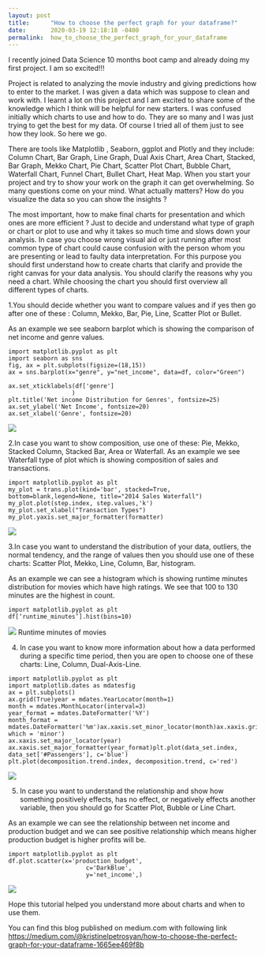 ```yaml
---
layout: post
title:      "How to choose the perfect graph for your dataframe?"
date:       2020-03-19 12:18:18 -0400
permalink:  how_to_choose_the_perfect_graph_for_your_dataframe
---
```


I recently joined Data Science 10 months boot camp and already doing my first project. I am so excited!!!

Project is related to analyzing the movie industry and giving predictions how to enter to the market. I was given a data which was suppose to clean and work with. I learnt a lot on this project and I am excited to share some of the knowledge which I think will be helpful for new starters. I was confused initially which charts to use and how to do. They are so many and I was just trying to get the best for my data. Of course I tried all of them just to see how they look. So here we go.

There are tools like Matplotlib , Seaborn, ggplot and Plotly and they include: Column Chart, Bar Graph, Line Graph, Dual Axis Chart, Area Chart, Stacked, Bar Graph, Mekko Chart, Pie Chart, Scatter Plot Chart, Bubble Chart, Waterfall Chart, Funnel Chart, Bullet Chart, Heat Map.
When you start your project and try to show your work on the graph it can get overwhelming. So many questions come on your mind. What actually matters? How do you visualize the data so you can show the insights ?

The most important, how to make final charts for presentation and which ones are more efficient ?
Just to decide and understand what type of graph or chart or plot to use and why it takes so much time and slows down your analysis. In case you choose wrong visual aid or just running after most common type of chart could cause confusion with the person whom you are presenting or lead to faulty data interpretation. For this purpose you should first understand how to create charts that clarify and provide the right canvas for your data analysis. You should clarify the reasons why you need a chart. While choosing the chart you should first overview all different types of charts.

1.You should decide whether you want to compare values and if yes then go after one of these : Column, Mekko, Bar, Pie, Line, Scatter Plot or Bullet.

As an example we see seaborn barplot which is showing the comparison of net income and genre values.
```
import matplotlib.pyplot as plt
import seaborn as sns
fig, ax = plt.subplots(figsize=(18,15))
ax = sns.barplot(x="genre", y="net_income", data=df, color="Green")

ax.set_xticklabels(df['genre']
                  )
plt.title('Net income Distribution for Genres', fontsize=25)
ax.set_ylabel('Net Income', fontsize=20)
ax.set_xlabel('Genre', fontsize=20)
```

![](https://miro.medium.com/max/2114/1*HehpD89aBJK19hZey1Vt6w.png)

2.In case you want to show composition, use one of these: Pie, Mekko, Stacked Column, Stacked Bar, Area or Waterfall.
As an example we see Waterfall type of plot which is showing composition of sales and transactions.
```
import matplotlib.pyplot as plt
my_plot = trans.plot(kind='bar', stacked=True, bottom=blank,legend=None, title="2014 Sales Waterfall")
my_plot.plot(step.index, step.values,'k')
my_plot.set_xlabel("Transaction Types")
my_plot.yaxis.set_major_formatter(formatter)
```
![](https://miro.medium.com/max/1300/1*gNhphKoGXKwpWcU7jmtD-Q.png)

3.In case you want to understand the distribution of your data, outliers, the normal tendency, and the range of values then you should use one of these charts: Scatter Plot, Mekko, Line, Column, Bar, histogram.

As an example we can see a histogram which is showing runtime minutes distribution for movies which have high ratings. We see that 100 to 130 minutes are the highest in count.
```
import matplotlib.pyplot as plt
df[‘runtime_minutes’].hist(bins=10)
```

![](https://miro.medium.com/max/742/1*r4N-7AHdn0Oy-htECGYilw.png)
Runtime minutes of movies

4. In case you want to know more information about how a data performed during a specific time period, then you are open to choose one of these charts: Line, Column, Dual-Axis-Line.
```
import matplotlib.pyplot as plt
import matplotlib.dates as mdatesfig
ax = plt.subplots()
ax.grid(True)year = mdates.YearLocator(month=1)
month = mdates.MonthLocator(interval=3)
year_format = mdates.DateFormatter('%Y')
month_format = mdates.DateFormatter('%m')ax.xaxis.set_minor_locator(month)ax.xaxis.grid(True, which = 'minor')
ax.xaxis.set_major_locator(year)
ax.xaxis.set_major_formatter(year_format)plt.plot(data_set.index, data_set['#Passengers'], c='blue')
plt.plot(decomposition.trend.index, decomposition.trend, c='red')
```
![](https://miro.medium.com/max/1678/1*xAZ815RzCjRvaV5cE9q6MQ.png)


5. In case you want to understand the relationship and show how something positively effects, has no effect, or negatively effects another variable, then you should go for Scatter Plot, Bubble or Line Chart.

As an example we can see the relationship between net income and production budget and we can see positive relationship which means higher production budget is higher profits will be.

```
import matplotlib.pyplot as plt
df.plot.scatter(x='production_budget',
                      c='DarkBlue',
                      y='net_income',)
```
![](https://miro.medium.com/max/1678/1*xAZ815RzCjRvaV5cE9q6MQ.png)

Hope this tutorial helped you understand more about charts and when to use them.

You can find this blog published on medium.com with following link https://medium.com/@kristinelpetrosyan/how-to-choose-the-perfect-graph-for-your-dataframe-1665ee469f8b
